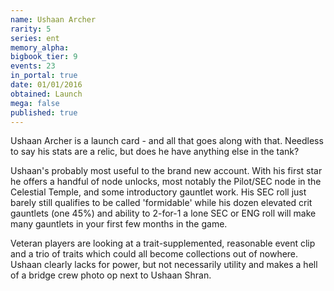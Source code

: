 ```yaml
---
name: Ushaan Archer
rarity: 5
series: ent
memory_alpha:
bigbook_tier: 9
events: 23
in_portal: true
date: 01/01/2016
obtained: Launch
mega: false
published: true
---
```


Ushaan Archer is a launch card - and all that goes along with that. Needless to say his stats are a relic, but does he have anything else in the tank?

Ushaan's probably most useful to the brand new account. With his first star he offers a handful of node unlocks, most notably the Pilot/SEC node in the Celestial Temple, and some introductory gauntlet work. His SEC roll just barely still qualifies to be called 'formidable' while his dozen elevated crit gauntlets (one 45%) and ability to 2-for-1 a lone SEC or ENG roll will make many gauntlets in your first few months in the game.

Veteran players are looking at a trait-supplemented, reasonable event clip and a trio of traits which could all become collections out of nowhere. Ushaan clearly lacks for power, but not necessarily utility and makes a hell of a bridge crew photo op next to Ushaan Shran.
